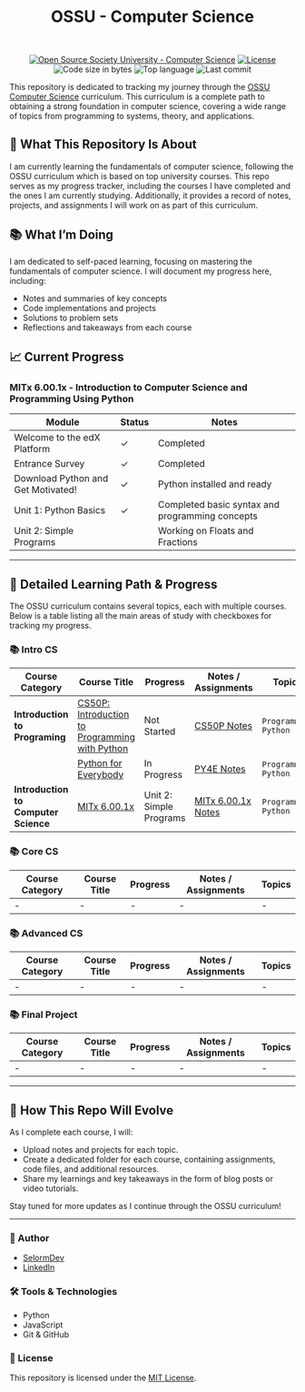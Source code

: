 <h1 align="center">OSSU - Computer Science
</h1>

<br>

<div align="center">

[![Open Source Society University - Computer Science](https://img.shields.io/badge/OSSU-computer--science-blue.svg)](https://github.com/ossu/computer-science)
[![License](https://img.shields.io/github/license/selormdev/computer-science?color=yellow)](https://github.com/SelormDev/computer-science?tab=MIT-1-ov-file)
![Code size in bytes](https://img.shields.io/github/languages/code-size/selormdev/computer-science?color=blue)
![Top language](https://img.shields.io/github/languages/top/selormdev/computer-science?color=ff69b4)
![Last commit](https://img.shields.io/github/last-commit/selormdev/computer-science?color=orange)

</div>

<!-- # OSSU Computer Science Journey -->

This repository is dedicated to tracking my journey through the [OSSU Computer Science](https://github.com/ossu/computer-science) curriculum. This curriculum is a complete path to obtaining a strong foundation in computer science, covering a wide range of topics from programming to systems, theory, and applications.

## 🎯 What This Repository Is About

I am currently learning the fundamentals of computer science, following the OSSU curriculum which is based on top university courses. This repo serves as my progress tracker, including the courses I have completed and the ones I am currently studying. Additionally, it provides a record of notes, projects, and assignments I will work on as part of this curriculum.

## 📚 What I’m Doing

I am dedicated to self-paced learning, focusing on mastering the fundamentals of computer science. I will document my progress here, including:

- Notes and summaries of key concepts
- Code implementations and projects
- Solutions to problem sets
- Reflections and takeaways from each course

## 📈 Current Progress

### MITx 6.00.1x - Introduction to Computer Science and Programming Using Python

| Module                             | Status   | Notes                                           |
| ---------------------------------- | -------- | ----------------------------------------------- |
| Welcome to the edX Platform        | &#10003; | Completed                                       |
| Entrance Survey                    | &#10003; | Completed                                       |
| Download Python and Get Motivated! | &#10003; | Python installed and ready                      |
| Unit 1: Python Basics              | &#10003; | Completed basic syntax and programming concepts |
| Unit 2: Simple Programs            |          | Working on Floats and Fractions                  |

---

## 📝 Detailed Learning Path & Progress

The OSSU curriculum contains several topics, each with multiple courses. Below is a table listing all the main areas of study with checkboxes for tracking my progress.

### 📚 Intro CS

| Course Category                     | Course Title                                                                                                         | Progress                | Notes / Assignments                                                                            |          Topics           |
| ------------------------------------ | -------------------------------------------------------------------------------------------------------------------- | ----------------------- | ---------------------------------------------------------------------------------------------- | ------------------------ |
| **Introduction to Programing**       | [CS50P: Introduction to Programming with Python](https://cs50.harvard.edu/python/)                                   | Not Started               | [CS50P Notes](./Intro%20CS/01-Introduction-to-Programming/CS50P/Notes.md)                      |   `Programming` `Python`  |
|                                      | [Python for Everybody](https://www.py4e.com/lessons/introduction-to-computer-science-and-programming-using-python-0) | In Progress             | [PY4E Notes](./Intro%20CS/01-Introduction-to-Programming/PY4E/Notes.md)                        |   `Programming` `Python`  |
| **Introduction to Computer Science** | [MITx 6.00.1x](https://learning.edx.org/course/course-v1:MITx+6.00.1x+2T2018/home2021/)                              | Unit 2: Simple Programs | [MITx 6.00.1x Notes](./Intro%20CS/02-Introduction-to-Computer-Science/Mitx%206.00.1x/Notes.md) |  `Programming` `Python`  |

### 📚 Core CS

| Course Category | Course Title | Progress | Notes / Assignments |  Topics  |
| --------------- | ------------ | -------- | ------------------- | -------- |
|        -        |       -      |     -    |          -          |    -     |

### 📚 Advanced CS

| Course Category | Course Title | Progress | Notes / Assignments |  Topics  |
| --------------- | ------------ | -------- | ------------------- | -------- |
|        -        |       -      |    -     |         -           |    -     |

### 📚 Final Project

| Course Category | Course Title | Progress | Notes / Assignments |  Topics  |
| --------------- | ------------ | -------- | ------------------- | -------- |
|        -        |       -      |     -    |          -          |    -     |

---

## 🚀 How This Repo Will Evolve

As I complete each course, I will:

- Upload notes and projects for each topic.
- Create a dedicated folder for each course, containing assignments, code files, and additional resources.
- Share my learnings and key takeaways in the form of blog posts or video tutorials.

Stay tuned for more updates as I continue through the OSSU curriculum!

---

### 👤 Author

- [SelormDev](https://selormdev.com)
- [LinkedIn](https://www.linkedin.com/in/selormdev)

### 🛠️ Tools & Technologies

- Python
- JavaScript
- Git & GitHub

### 📜 License

This repository is licensed under the [MIT License](./LICENSE).
